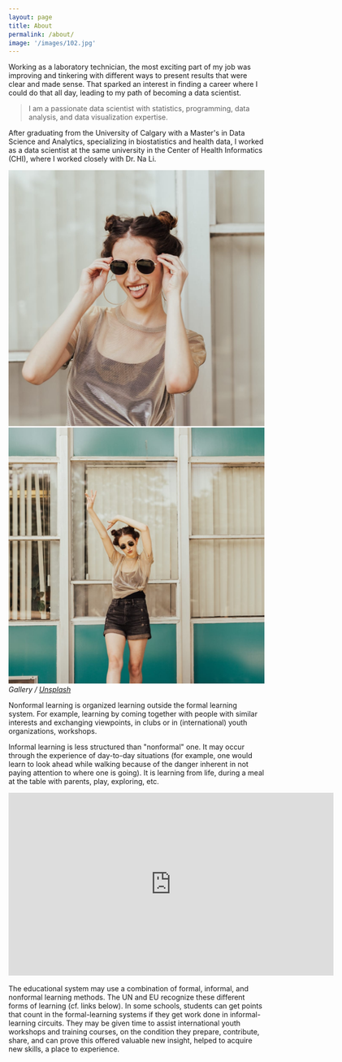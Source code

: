 ```yaml
---
layout: page
title: About
permalink: /about/
image: '/images/102.jpg'
---
```


Working as a laboratory technician,
the most exciting part of my job was improving
and tinkering with different ways to present results that were clear and made sense.
That sparked an interest in finding a career where I could do that all day,
leading to my path of becoming a data scientist.

> I am a passionate data scientist with statistics, programming, data analysis, and data visualization expertise.

After graduating from the University of Calgary with a Master's in Data Science and Analytics,
specializing in biostatistics and health data,
I worked as a data scientist at the same university in the Center of Health Informatics (CHI),
where I worked closely with Dr. Na Li.

<div class="gallery-box">
  <div class="gallery">
    <img src="/images/103.jpg" loading="lazy">
    <img src="/images/104.jpg" loading="lazy">
  </div>
  <em>Gallery / <a href="https://unsplash.com/" target="_blank">Unsplash</a></em>
</div>

Nonformal learning is organized learning outside the formal learning system. For example, learning by coming together with people with similar interests and exchanging viewpoints, in clubs or in (international) youth organizations, workshops.

Informal learning is less structured than "nonformal" one. It may occur through the experience of day-to-day situations (for example, one would learn to look ahead while walking because of the danger inherent in not paying attention to where one is going). It is learning from life, during a meal at the table with parents, play, exploring, etc.

<p><iframe src="https://player.vimeo.com/video/148003889?h=d36b8b4cbb" loading="lazy" width="640" height="360" frameborder="0" allowfullscreen></iframe></p>

The educational system may use a combination of formal, informal, and nonformal learning methods. The UN and EU recognize these different forms of learning (cf. links below). In some schools, students can get points that count in the formal-learning systems if they get work done in informal-learning circuits. They may be given time to assist international youth workshops and training courses, on the condition they prepare, contribute, share, and can prove this offered valuable new insight, helped to acquire new skills, a place to experience.